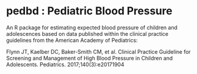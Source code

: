 # pedbd : Pediatric Blood Pressure

An R package for estimating expected blood pressure of children and adolescences
based on data published within the clinical practice guidelines from the
American Academy of Pediatrics:

Flynn JT, Kaelber DC, Baker-Smith CM, et al. Clinical Practice Guideline for
Screening and Management of High Blood Pressure in Children and Adolescents.
Pediatrics. 2017;140(3):e20171904

